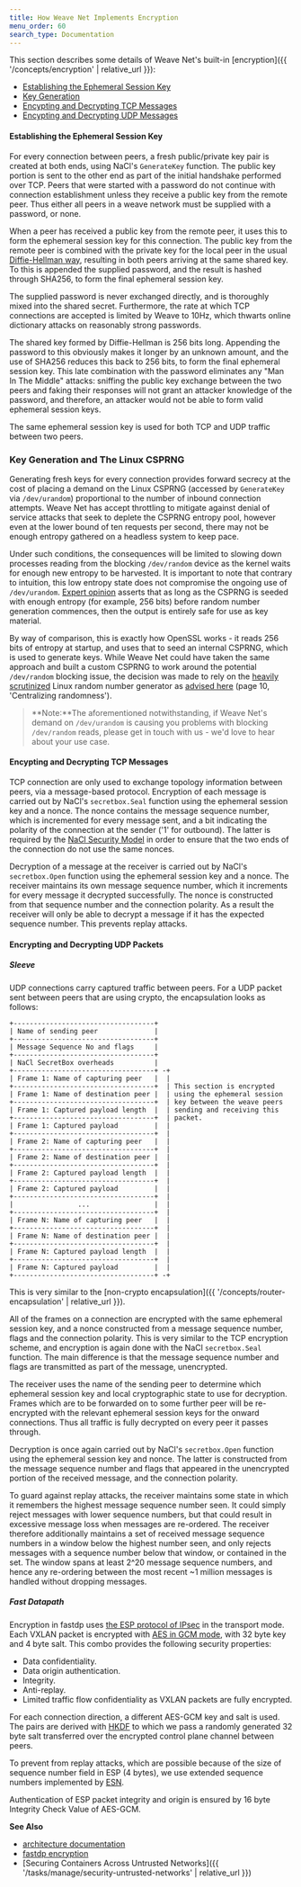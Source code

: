 ```yaml
---
title: How Weave Net Implements Encryption
menu_order: 60
search_type: Documentation
---
```


This section describes some details of Weave Net's built-in
[encryption]({{ '/concepts/encryption' | relative_url }}):

 * [Establishing the Ephemeral Session Key](#ephemeral-key)
 * [Key Generation](#csprng)
 * [Encypting and Decrypting TCP Messages](#tcp)
 * [Encypting and Decrypting UDP Messages](#udp)



#### <a name="ephemeral-key"></a>Establishing the Ephemeral Session Key

For every connection between peers, a fresh public/private key pair is
created at both ends, using NaCl's `GenerateKey` function. The public
key portion is sent to the other end as part of the initial handshake
performed over TCP. Peers that were started with a password do not
continue with connection establishment unless they receive a public
key from the remote peer. Thus either all peers in a weave network
must be supplied with a password, or none.

When a peer has received a public key from the remote peer, it uses
this to form the ephemeral session key for this connection. The public
key from the remote peer is combined with the private key for the
local peer in the usual [Diffie-Hellman way](https://en.wikipedia.org/wiki/Diffie%E2%80%93Hellman_key_exchange), 
resulting in both peers arriving at the same shared key. To this is appended the supplied
password, and the result is hashed through SHA256, to form the final
ephemeral session key. 

The supplied password is never exchanged directly, and is thoroughly 
mixed into the shared secret. Furthermore, the rate at which TCP connections 
are accepted is limited by Weave to 10Hz, which thwarts online 
dictionary attacks on reasonably strong passwords.

The shared key formed by Diffie-Hellman is 256 bits long. Appending
the password to this obviously makes it longer by an unknown amount,
and the use of SHA256 reduces this back to 256 bits, to form the final
ephemeral session key. This late combination with the password
eliminates any "Man In The Middle" attacks: sniffing the public key
exchange between the two peers and faking their responses will not
grant an attacker knowledge of the password, and therefore, an attacker would
not be able to form valid ephemeral session keys.

The same ephemeral session key is used for both TCP and UDP traffic
between two peers.

### <a name="csprng"></a> Key Generation and The Linux CSPRNG

Generating fresh keys for every connection
provides forward secrecy at the cost of placing a demand on the Linux
CSPRNG (accessed by `GenerateKey` via `/dev/urandom`) proportional to
the number of inbound connection attempts. Weave Net has accept throttling
to mitigate against denial of service attacks that seek to deplete the
CSPRNG entropy pool, however even at the lower bound of ten requests
per second, there may not be enough entropy gathered on a headless
system to keep pace.

Under such conditions, the consequences will be limited to slowing
down processes reading from the blocking `/dev/random` device as the
kernel waits for enough new entropy to be harvested. It is important
to note that contrary to intuition, this low entropy state does not
compromise the ongoing use of `/dev/urandom`. [Expert
opinion](http://blog.cr.yp.to/20140205-entropy.html)
asserts that as long as the CSPRNG is seeded with enough entropy (for example,
256 bits) before random number generation commences, then the output is
entirely safe for use as key material.

By way of comparison, this is exactly how OpenSSL works - it reads 256
bits of entropy at startup, and uses that to seed an internal CSPRNG,
which is used to generate keys. While Weave Net could have taken
the same approach and built a custom CSPRNG to work around the
potential `/dev/random` blocking issue, the decision was made to rely
on the [heavily scrutinized](http://eprint.iacr.org/2012/251.pdf) Linux random number
generator as [advised
here](http://cr.yp.to/highspeed/coolnacl-20120725.pdf) (page 10,
'Centralizing randomness'). 

>**Note:**The aforementioned notwithstanding, if
Weave Net's demand on `/dev/urandom` is causing you problems with blocking
`/dev/random` reads, please get in touch with us - we'd love to hear
about your use case.

#### <a name="tcp"></a>Encypting and Decrypting TCP Messages

TCP connection are only used to exchange topology information between
peers, via a message-based protocol. Encryption of each message is
carried out by NaCl's `secretbox.Seal` function using the ephemeral
session key and a nonce. The nonce contains the message sequence
number, which is incremented for every message sent, and a bit
indicating the polarity of the connection at the sender ('1' for
outbound). The latter is required by the
[NaCl Security Model](http://nacl.cr.yp.to/box.html) in order to
ensure that the two ends of the connection do not use the same nonces.

Decryption of a message at the receiver is carried out by NaCl's
`secretbox.Open` function using the ephemeral session key and a
nonce. The receiver maintains its own message sequence number, which
it increments for every message it decrypted successfully. The nonce
is constructed from that sequence number and the connection
polarity. As a result the receiver will only be able to decrypt a
message if it has the expected sequence number. This prevents replay
attacks.

#### <a name="udp"></a>Encrypting and Decrypting UDP Packets

##### Sleeve

UDP connections carry captured traffic between peers. For a UDP packet
sent between peers that are using crypto, the encapsulation looks as
follows:

    +-----------------------------------+
    | Name of sending peer              |
    +-----------------------------------+
    | Message Sequence No and flags     |
    +-----------------------------------+
    | NaCl SecretBox overheads          |
    +-----------------------------------+ -+
    | Frame 1: Name of capturing peer   |  |
    +-----------------------------------+  | This section is encrypted
    | Frame 1: Name of destination peer |  | using the ephemeral session
    +-----------------------------------+  | key between the weave peers
    | Frame 1: Captured payload length  |  | sending and receiving this
    +-----------------------------------+  | packet.
    | Frame 1: Captured payload         |  |
    +-----------------------------------+  |
    | Frame 2: Name of capturing peer   |  |
    +-----------------------------------+  |
    | Frame 2: Name of destination peer |  |
    +-----------------------------------+  |
    | Frame 2: Captured payload length  |  |
    +-----------------------------------+  |
    | Frame 2: Captured payload         |  |
    +-----------------------------------+  |
    |                ...                |  |
    +-----------------------------------+  |
    | Frame N: Name of capturing peer   |  |
    +-----------------------------------+  |
    | Frame N: Name of destination peer |  |
    +-----------------------------------+  |
    | Frame N: Captured payload length  |  |
    +-----------------------------------+  |
    | Frame N: Captured payload         |  |
    +-----------------------------------+ -+

This is very similar to the [non-crypto encapsulation]({{ '/concepts/router-encapsulation' | relative_url }}).

All of the frames on a connection are encrypted with the same
ephemeral session key, and a nonce constructed from a message sequence
number, flags and the connection polarity. This is very similar to the
TCP encryption scheme, and encryption is again done with the NaCl
`secretbox.Seal` function. The main difference is that the message
sequence number and flags are transmitted as part of the message,
unencrypted.

The receiver uses the name of the sending peer to determine which
ephemeral session key and local cryptographic state to use for
decryption. Frames which are to be forwarded on to some further peer
will be re-encrypted with the relevant ephemeral session keys for the
onward connections. Thus all traffic is fully decrypted on every peer
it passes through.

Decryption is once again carried out by NaCl's `secretbox.Open`
function using the ephemeral session key and nonce. The latter is
constructed from the message sequence number and flags that appeared
in the unencrypted portion of the received message, and the connection
polarity.

To guard against replay attacks, the receiver maintains some state in
which it remembers the highest message sequence number seen. It could
simply reject messages with lower sequence numbers, but that could
result in excessive message loss when messages are re-ordered. The
receiver therefore additionally maintains a set of received message
sequence numbers in a window below the highest number seen, and only
rejects messages with a sequence number below that window, or
contained in the set. The window spans at least 2^20 message sequence
numbers, and hence any re-ordering between the most recent ~1 million
messages is handled without dropping messages.

##### Fast Datapath

Encryption in fastdp uses [the ESP protocol of IPsec](https://tools.ietf.org/html/rfc2406)
in the transport mode. Each VXLAN packet is encrypted with
[AES in GCM mode](https://tools.ietf.org/html/rfc4106aesgcm), with 32 byte key and
4 byte salt. This combo provides the following security properties:

* Data confidentiality.
* Data origin authentication.
* Integrity.
* Anti-replay.
* Limited traffic flow confidentiality as VXLAN packets are fully encrypted.

For each connection direction, a different AES-GCM key and salt is used.
The pairs are derived with [HKDF](https://tools.ietf.org/html/rfc5869)
to which we pass a randomly generated 32 byte salt transferred over the encrypted
control plane channel between peers.

To prevent from replay attacks, which are possible because of the size of
sequence number field in ESP (4 bytes), we use extended sequence numbers
implemented by [ESN](https://tools.ietf.org/html/rfc4304).

Authentication of ESP packet integrity and origin is ensured by 16 byte
Integrity Check Value of AES-GCM.

**See Also**

 * [architecture documentation](https://github.com/AVENTER-UG/weave/blob/master/docs/architecture.txt)
 * [fastdp encryption](https://github.com/AVENTER-UG/weave/blob/master/docs/fastdp-crypto.md)
 * [Securing Containers Across Untrusted Networks]({{ '/tasks/manage/security-untrusted-networks' | relative_url }})
